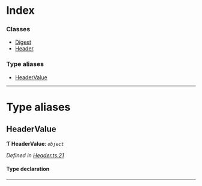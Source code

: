 

# Index

### Classes

* [Digest](../classes/_header_.digest.md)
* [Header](../classes/_header_.header.md)

### Type aliases

* [HeaderValue](_header_.md#headervalue)

---

# Type aliases

<a id="headervalue"></a>

##  HeaderValue

**Ƭ HeaderValue**: *`object`*

*Defined in [Header.ts:21](https://github.com/polkadot-js/api/blob/f2287f3/packages/types/src/Header.ts#L21)*

#### Type declaration

___

